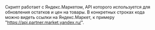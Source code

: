 Скрипт работает с Яндекс.Маркетом, API которого используется для обновления остатков и цен на товары. В конкретных строках кода можно видеть ссылки на Яндекс.Маркет, к примеру "https://api.partner.market.yandex.ru/".
